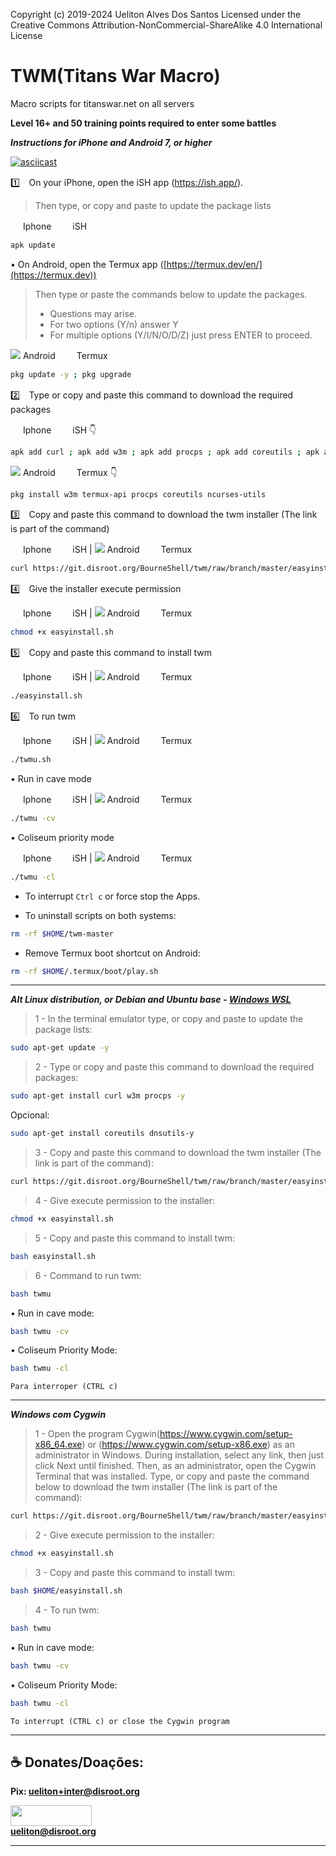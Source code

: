 Copyright (c) 2019-2024 Ueliton Alves Dos Santos
Licensed under the Creative Commons Attribution-NonCommercial-ShareAlike 4.0 International License
# TWM(Titans War Macro)
Macro scripts for titanswar.net on all servers


**Level 16+ and 50 training points required to enter some battles**

***Instructions for iPhone and Android 7, or higher***

[![asciicast](https://asciinema.org/a/5tjdRTdLSgCu1ciDKeBBVgUu0.svg)](https://tube.tchncs.de/w/5i2ELTdjbnhgAV2zMVACgM?start=13s&stop=17m10s&autoplay=1)

1️⃣　On your iPhone, open the iSH app (https://ish.app/).
> Then type, or copy and paste to update the package lists

<img src="https://www.apple.com/favicon.ico" height="16" width="16" /> Iphone　<img src=https://ish.app/assets/icon.png height="16" width="16"/> iSH
```bash
apk update
```
• On Android, open the Termux app ([https://termux.dev/en/](https://termux.dev))
>Then type or paste the commands below to update the packages.
>* Questions may arise.
>* For two options (Y/n) answer Y
>* For multiple options (Y/I/N/O/D/Z) just press ENTER to proceed.

<img src="https://www.android.com/static/img/favicons/16.png" /> Android　<img src="https://cdn.fosstodon.org/accounts/avatars/108/640/704/836/321/085/original/0e9b031ff15a4c3d.png" height="16" width="16" /> Termux
```bash
pkg update -y ; pkg upgrade
```
2️⃣　Type or copy and paste this command to download the required packages

<img src="https://www.apple.com/favicon.ico" height="16" width="16" /> Iphone　<img src=https://ish.app/assets/icon.png height="16" width="16"/> iSH 👇
```bash
apk add curl ; apk add w3m ; apk add procps ; apk add coreutils ; apk add --no-cache tzdata
```
<img src="https://www.android.com/static/img/favicons/16.png" /> Android　<img src="https://cdn.fosstodon.org/accounts/avatars/108/640/704/836/321/085/original/0e9b031ff15a4c3d.png" height="16" width="16" /> Termux 👇
```bash
pkg install w3m termux-api procps coreutils ncurses-utils 
```
3️⃣　Copy and paste this command to download the twm installer (The link is part of the command)

<img src="https://www.apple.com/favicon.ico" height="16" width="16" /> Iphone　<img src=https://ish.app/assets/icon.png height="16" width="16" /> iSH | <img src="https://www.android.com/static/img/favicons/16.png" /> Android　<img src="https://cdn.fosstodon.org/accounts/avatars/108/640/704/836/321/085/original/0e9b031ff15a4c3d.png" height="16" width="16" /> Termux 
```bash
curl https://git.disroot.org/BourneShell/twm/raw/branch/master/easyinstall.sh -L -O
```
4️⃣　Give the installer execute permission

<img src="https://www.apple.com/favicon.ico" height="16" width="16" /> Iphone　<img src=https://ish.app/assets/icon.png height="16" width="16" /> iSH | <img src="https://www.android.com/static/img/favicons/16.png" /> Android　<img src="https://cdn.fosstodon.org/accounts/avatars/108/640/704/836/321/085/original/0e9b031ff15a4c3d.png" height="16" width="16" /> Termux
```bash
chmod +x easyinstall.sh
```

5️⃣　Copy and paste this command to install twm

<img src="https://www.apple.com/favicon.ico" height="16" width="16" /> Iphone　<img src=https://ish.app/assets/icon.png height="16" width="16" /> iSH | <img src="https://www.android.com/static/img/favicons/16.png" /> Android　<img src="https://cdn.fosstodon.org/accounts/avatars/108/640/704/836/321/085/original/0e9b031ff15a4c3d.png" height="16" width="16" /> Termux
```bash
./easyinstall.sh
```

6️⃣　To run twm

<img src="https://www.apple.com/favicon.ico" height="16" width="16" /> Iphone　<img src=https://ish.app/assets/icon.png height="16" width="16" /> iSH | <img src="https://www.android.com/static/img/favicons/16.png" /> Android　<img src="https://cdn.fosstodon.org/accounts/avatars/108/640/704/836/321/085/original/0e9b031ff15a4c3d.png" height="16" width="16" /> Termux
```bash
./twmu.sh
```

• Run in cave mode

<img src="https://www.apple.com/favicon.ico" height="16" width="16" /> Iphone　<img src=https://ish.app/assets/icon.png height="16" width="16" /> iSH | <img src="https://www.android.com/static/img/favicons/16.png" /> Android　<img src="https://cdn.fosstodon.org/accounts/avatars/108/640/704/836/321/085/original/0e9b031ff15a4c3d.png" height="16" width="16" /> Termux
```bash
./twmu -cv
```

• Coliseum priority mode

<img src="https://www.apple.com/favicon.ico" height="16" width="16" /> Iphone　<img src=https://ish.app/assets/icon.png height="16" width="16" /> iSH | <img src="https://www.android.com/static/img/favicons/16.png" /> Android　<img src="https://cdn.fosstodon.org/accounts/avatars/108/640/704/836/321/085/original/0e9b031ff15a4c3d.png" height="16" width="16" /> Termux

```bash
./twmu -cl
```

* To interrupt `Ctrl c` or force stop the Apps.

* To uninstall scripts on both systems:

```bash
rm -rf $HOME/twm-master
```

* Remove Termux boot shortcut on Android:

```bash
rm -rf $HOME/.termux/boot/play.sh
```
***
***Alt Linux distribution, or Debian and Ubuntu base - [Windows WSL](https://balta-io.translate.goog/blog/wsl?_x_tr_sl=pt&_x_tr_tl=en&_x_tr_hl=en&_x_tr_pto=wapp)***

>1 - In the terminal emulator type, or copy and paste to update the package lists:

```bash
sudo apt-get update -y
```

>2 - Type or copy and paste this command to download the required packages:

```bash
sudo apt-get install curl w3m procps -y
```

Opcional:
```bash
sudo apt-get install coreutils dnsutils-y
```

>3 - Copy and paste this command to download the twm installer (The link is part of the command):

```bash
curl https://git.disroot.org/BourneShell/twm/raw/branch/master/easyinstall.sh -L -O
```

>4 - Give execute permission to the installer:

```bash
chmod +x easyinstall.sh
```
>5 - Copy and paste this command to install twm:

```bash
bash easyinstall.sh
```

>6 - Command to run twm:

```bash
bash twmu
```

• Run in cave mode:

```bash
bash twmu -cv
```

• Coliseum Priority Mode:

```bash
bash twmu -cl
```

`Para interroper (CTRL c)`
***
***Windows com Cygwin***

>1 - Open the program Cygwin(https://www.cygwin.com/setup-x86_64.exe) or (https://www.cygwin.com/setup-x86.exe) as an administrator in Windows. During installation, select any link, then just click Next until finished. Then, as an administrator, open the Cygwin Terminal that was installed. Type, or copy and paste the command below to download the twm installer (The link is part of the command):

```bash
curl https://git.disroot.org/BourneShell/twm/raw/branch/master/easyinstall.sh -L -O
```

>2 - Give execute permission to the installer:

```bash
chmod +x easyinstall.sh
```
>3 - Copy and paste this command to install twm:

```bash
bash $HOME/easyinstall.sh
```

>4 - To run twm:

```bash
bash twmu
```

• Run in cave mode:

```bash
bash twmu -cv
```

• Coliseum Priority Mode:

```bash
bash twmu -cl
```

`To interrupt (CTRL c) or close the Cygwin program`

***

## **☕ Donates/Doações:**

**Pix: ueliton+inter@disroot.org** <br>

<img src="https://img.shields.io/badge/PayPal-00457C?style=for-the-badge&logo=paypal&logoColor=white" height="33" width="130" /><br>**ueliton@disroot.org** <br>

***
